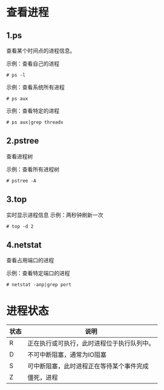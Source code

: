 # 查看进程
## 1.ps
查看某个时间点的进程信息。

示例：查看自己的进程
```
# ps -l
```

示例：查看系统所有进程
```
# ps aux
```

示例：查看特定的进程
```
# ps aux|grep threadx
```

## 2.pstree
查看进程树

示例：查看所有进程树
```
# pstree -A
```

## 3.top
实时显示进程信息
示例：两秒钟刷新一次
```
# top -d 2
```

## 4.netstat
查看占用端口的进程

示例：查看特定端口的进程
```
# netstat -anp|grep port
```

# 进程状态
|状态|说明|
|--|--|
|R|正在执行或可执行，此时进程位于执行队列中。|
|D|不可中断阻塞，通常为IO阻塞|
|S|可中断阻塞，此时进程正在等待某个事件完成|
|Z|僵死，进程

